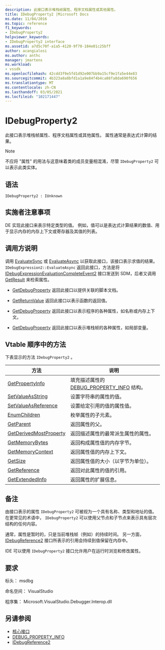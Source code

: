 ```yaml
---
description: 此接口表示堆栈帧属性、程序文档属性或其他属性。
title: IDebugProperty2 |Microsoft Docs
ms.date: 11/04/2016
ms.topic: reference
f1_keywords:
- IDebugProperty2
helpviewer_keywords:
- IDebugProperty2 interface
ms.assetid: a7d5c70f-a1a5-4120-9f70-184e01c25bff
author: acangialosi
ms.author: anthc
manager: jmartens
ms.workload:
- vssdk
ms.openlocfilehash: 42cdd3f9e5fd1d92e007bb9a15cf9e1fa5e44e83
ms.sourcegitcommit: 4b323a8a8bfd1a1a9e84f4b4ca88fa8da690f656
ms.translationtype: MT
ms.contentlocale: zh-CN
ms.lasthandoff: 03/05/2021
ms.locfileid: "102171447"
---
```

# <a name="idebugproperty2"></a>IDebugProperty2
此接口表示堆栈帧属性、程序文档属性或其他属性。 属性通常是表达式计算的结果。

> [!NOTE]
> 不应将 "属性" 的用法与这意味着类的成员变量相混淆，尽管 `IDebugProperty2` 可以表示此类实体。

## <a name="syntax"></a>语法

```
IDebugProperty2 : IUnknown
```

## <a name="notes-for-implementers"></a>实施者注意事项
 DE 实现此接口来表示特定类型的值。 例如，值可以是表达式计算结果的数值、用于显示内存的内存上下文或寄存器及其值的列表。

## <a name="notes-for-callers"></a>调用方说明
 调用 [EvaluateSync](../../../extensibility/debugger/reference/idebugexpression2-evaluatesync.md) 或 [EvaluateAsync](../../../extensibility/debugger/reference/idebugexpression2-evaluateasync.md) 以获取此接口，该接口表示求值的结果。 `IDebugExpression2::EvaluateAsync` 返回此接口，方法是将 [IDebugExpressionEvaluationCompleteEvent2](../../../extensibility/debugger/reference/idebugexpressionevaluationcompleteevent2.md) 接口发送到 SDM，后者又调用 [GetResult](../../../extensibility/debugger/reference/idebugexpressionevaluationcompleteevent2-getresult.md) 来检索属性。

- [GetDebugProperty](../../../extensibility/debugger/reference/idebugpropertycreateevent2-getdebugproperty.md) 返回此接口以提供关联的脚本文档。

- [GetReturnValue](../../../extensibility/debugger/reference/idebugreturnvalueevent2-getreturnvalue.md) 返回此接口以表示函数的返回值。

- [GetDebugProperty](../../../extensibility/debugger/reference/idebugprogram2-getdebugproperty.md) 返回此接口以表示程序的各种属性，如名称或内存上下文。

- [GetDebugProperty](../../../extensibility/debugger/reference/idebugstackframe2-getdebugproperty.md) 返回此接口以表示堆栈帧的各种属性，如局部变量。

## <a name="methods-in-vtable-order"></a>Vtable 顺序中的方法
 下表显示的方法 `IDebugProperty2` 。

|方法|说明|
|------------|-----------------|
|[GetPropertyInfo](../../../extensibility/debugger/reference/idebugproperty2-getpropertyinfo.md)|填充描述属性的 [DEBUG_PROPERTY_INFO](../../../extensibility/debugger/reference/debug-property-info.md) 结构。|
|[SetValueAsString](../../../extensibility/debugger/reference/idebugproperty2-setvalueasstring.md)|设置字符串的属性的值。|
|[SetValueAsReference](../../../extensibility/debugger/reference/idebugproperty2-setvalueasreference.md)|设置给定引用的值的属性值。|
|[EnumChildren](../../../extensibility/debugger/reference/idebugproperty2-enumchildren.md)|枚举属性的子元素。|
|[GetParent](../../../extensibility/debugger/reference/idebugproperty2-getparent.md)|返回属性的父。|
|[GetDerivedMostProperty](../../../extensibility/debugger/reference/idebugproperty2-getderivedmostproperty.md)|返回描述属性的最常派生属性的属性。|
|[GetMemoryBytes](../../../extensibility/debugger/reference/idebugproperty2-getmemorybytes.md)|返回构成属性值的内存字节。|
|[GetMemoryContext](../../../extensibility/debugger/reference/idebugproperty2-getmemorycontext.md)|返回属性值的内存上下文。|
|[GetSize](../../../extensibility/debugger/reference/idebugproperty2-getsize.md)|返回属性值的大小（以字节为单位）。|
|[GetReference](../../../extensibility/debugger/reference/idebugproperty2-getreference.md)|返回对此属性的值的引用。|
|[GetExtendedInfo](../../../extensibility/debugger/reference/idebugproperty2-getextendedinfo.md)|返回属性的扩展信息。|

## <a name="remarks"></a>备注
 由接口表示的属性 `IDebugProperty2` 可被视为一个具有名称、类型和地址的值。 在更常见的术语中， `IDebugProperty2` 可以使用父节点和子节点来表示具有层次结构的任何内容。

 通常，属性是暂时的，只是当前堆栈帧（例如）的持续时间。 另一方面， [IDebugReference2](../../../extensibility/debugger/reference/idebugreference2.md) 接口所表示的引用会持续到值保留在内存中。

 IDE 可以使用 `IDebugProperty2` 接口允许用户在运行时浏览和修改属性。

## <a name="requirements"></a>要求
 标头： msdbg

 命名空间： VisualStudio

 程序集： Microsoft.VisualStudio.Debugger.Interop.dll

## <a name="see-also"></a>另请参阅
- [核心接口](../../../extensibility/debugger/reference/core-interfaces.md)
- [DEBUG_PROPERTY_INFO](../../../extensibility/debugger/reference/debug-property-info.md)
- [IDebugReference2](../../../extensibility/debugger/reference/idebugreference2.md)
